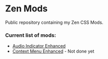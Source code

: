 # Zen Mods

Public repository containing my Zen CSS Mods.

### Current list of mods:
- [Audio Indicator Enhanced](https://github.com/Kaedriz/ZenMods/tree/main/AudioIndicatorEnhanced)
- [Context Menu Enhanced](https://github.com/Kaedriz/ZenMods/tree/main/ContextMenuOverhaul) - Not done yet
